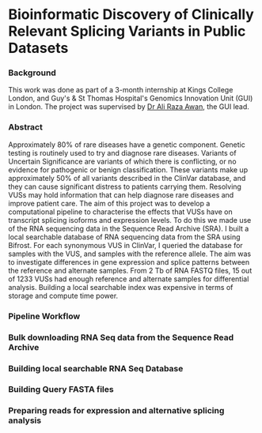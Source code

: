 # Bioinformatic Discovery of Clinically Relevant Splicing Variants in Public Datasets

### Background
This work was done as part of a 3-month internship at Kings College London, and Guy's & St Thomas Hospital's Genomics Innovation Unit (GUI) in London. The project was supervised by [Dr Ali Raza Awan](https://www.linkedin.com/in/ali-awan-phd-51041860/?originalSubdomain=uk), the GUI lead.


### Abstract
Approximately 80% of rare diseases have a genetic component. Genetic testing is routinely used to try and diagnose rare diseases. Variants of Uncertain Significance are variants of which there is conflicting, or no evidence for pathogenic or benign classification. These variants make up approximately 50% of all variants described in the ClinVar database, and they can cause significant distress to patients carrying them. Resolving VUSs may hold information that can help diagnose rare diseases and improve patient care. The aim of this project was to develop a computational pipeline to characterise the effects that VUSs have on transcript splicing isoforms and expression levels. To do this we made use of the RNA sequencing data in the Sequence Read Archive (SRA). I built a local searchable database of RNA sequencing data from the SRA using Bifrost. For each synonymous VUS in ClinVar, I queried the database for samples with the VUS, and samples with the reference allele. The aim was to investigate differences in gene expression and splice patterns between the reference and alternate samples. From 2 Tb of RNA FASTQ files, 15 out of 1233 VUSs had enough reference and alternate samples for differential analysis. Building a local searchable index was expensive in terms of storage and compute time power. 

### Pipeline Workflow 

### Bulk downloading RNA Seq data from the Sequence Read Archive 

### Building local searchable RNA Seq Database

### Building Query FASTA files

### Preparing reads for expression and alternative splicing analysis
